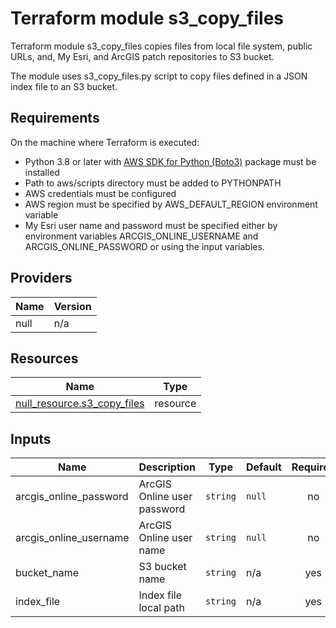 <!-- BEGIN_TF_DOCS -->
# Terraform module s3_copy_files

Terraform module s3_copy_files copies files from local file system, public URLs, and, My Esri, and ArcGIS patch repositories to S3 bucket.

The module uses s3_copy_files.py script to copy files defined in a JSON index file to an S3 bucket.

## Requirements

On the machine where Terraform is executed:

* Python 3.8 or later with [AWS SDK for Python (Boto3)](https://aws.amazon.com/sdk-for-python/) package must be installed
* Path to aws/scripts directory must be added to PYTHONPATH
* AWS credentials must be configured
* AWS region must be specified by AWS_DEFAULT_REGION environment variable
* My Esri user name and password must be specified either by environment variables ARCGIS_ONLINE_USERNAME and ARCGIS_ONLINE_PASSWORD or using the input variables.

## Providers

| Name | Version |
|------|---------|
| null | n/a |

## Resources

| Name | Type |
|------|------|
| [null_resource.s3_copy_files](https://registry.terraform.io/providers/hashicorp/null/latest/docs/resources/resource) | resource |

## Inputs

| Name | Description | Type | Default | Required |
|------|-------------|------|---------|:--------:|
| arcgis_online_password | ArcGIS Online user password | `string` | `null` | no |
| arcgis_online_username | ArcGIS Online user name | `string` | `null` | no |
| bucket_name | S3 bucket name | `string` | n/a | yes |
| index_file | Index file local path | `string` | n/a | yes |
<!-- END_TF_DOCS -->
